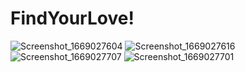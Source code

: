 # FindYourLove!
![Screenshot_1669027604](https://user-images.githubusercontent.com/43638088/203031726-a83cabaa-4ca3-4e32-b138-592672eb0d95.png)
![Screenshot_1669027616](https://user-images.githubusercontent.com/43638088/203031762-453d9e0d-d9a9-449b-bfc6-8008717c342f.png)
![Screenshot_1669027707](https://user-images.githubusercontent.com/43638088/203031785-c0263364-d606-4177-ba63-95350d1372fd.png)
![Screenshot_1669027701](https://user-images.githubusercontent.com/43638088/203031795-c1b2a0c5-e145-49a2-be58-43ed5ea31e11.png)
